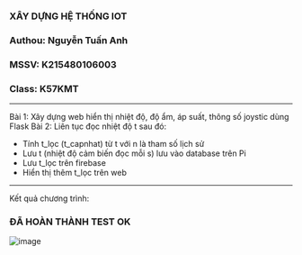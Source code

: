 ### XÂY DỰNG HỆ THỐNG IOT
### Authou: Nguyễn Tuấn Anh
### MSSV: K215480106003
### Class: K57KMT
----------------
Bài 1: Xây dựng web hiển thị nhiệt độ, độ ẩm, áp suất, thông số joystic dùng Flask
Bài 2: Liên tục đọc nhiệt độ t sau đó:
- Tính t_lọc (t_capnhat) từ t với n là tham số lịch sử
- Lưu t (nhiệt độ cảm biến đọc mỗi s) lưu vào database trên Pi
- Lưu t_lọc trên firebase
- Hiển thị thêm t_lọc trên web

-------------------
Kết quả chương trình: 
### ĐÃ HOÀN THÀNH TEST OK
![image](https://github.com/user-attachments/assets/22af52a4-8397-4842-8dcb-8d924bf988c4)
